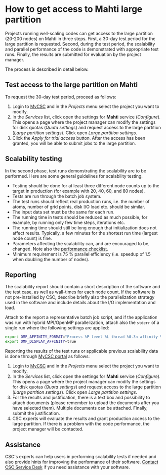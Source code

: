 # How to get access to Mahti large partition

Projects running well-scaling codes can get access to the large partition
(20-200 nodes) on Mahti in three steps. First, a 30-day test period for the
large partition is requested. Second, during the test period, the scalability
and parallel performance of the code is demonstrated with appropriate test
runs. Finally, the results are submitted for evaluation by the project manager.

The process is described in detail below.

## Test access to the large partition on Mahti

To request the 30-day test period, proceed as follows:

1. Login to [MyCSC](https://my.csc.fi) and in the _Projects_ menu select the
   project you want to modify.
2. In the _Services_ list, click open the settings for **Mahti** service
   (_Configure_). This opens a page where the project manager can modify the
   settings for disk quotas (_Quota settings_) and request access to the large
   partition (_Large partition settings_). Click open
   _Large partition settings_.
3. Click the _Apply for trial access_ button. After the access has been
   granted, you will be able to submit jobs to the large partition.

## Scalability testing

In the second phase, test runs demonstrating the scalability are to be
performed. Here are some general guidelines for scalability testing.

* Testing should be done for at least three different node counts up to the
  target in production (for example with 20, 40, 60, and 80 nodes).
* Tests are run through the batch job system.
* The test runs should reflect real production runs, i.e. the number of atoms,
  number of grid points, disk I/O load etc. should be similar.
* The input data set must be the same for each run.
* The running time in tests should be reduced as much possible, for example, by
  running only few time steps, iterations etc.
* The running time should still be long enough that initialization does not
  affect results. Typically, a few minutes for the shortest run time (largest
  node count) is fine.
* Parameters affecting the scalability can, and are encouraged to be, changed.
  Note also the
  [performance checklist](../computing/running/performance-checklist.md).
* Minimum requirement is 75 % parallel efficiency (i.e. speedup of 1.5 when
  doubling the number of nodes).

## Reporting

The scalability report should contain a short description of the software and
the test case, as well as wall-times for each node count. If the software is
not pre-installed by CSC, describe briefly also the parallelization strategy
used in the software and include details about the I/O implementation and load.

Attach to the report a representative batch job script, and if the application
was run with hybrid MPI/OpenMP parallelization, attach also the `stderr` of a
single run where the following settings are applied:

```bash
export OMP_AFFINITY_FORMAT="Process %P level %L thread %0.3n affinity %A"
export OMP_DISPLAY_AFFINITY=true
```

Reporting the results of the test runs or applicable previous scalability data
is done through [MyCSC portal](https://my.csc.fi) as follows:

1. Login to [MyCSC](https://my.csc.fi) and in the _Projects_ menu select the
   project you want to modify.
2. In the _Services_ list, click open the settings for **Mahti** service
   (_Configure_). This opens a page where the project manager can modify the
   settings for disk quotas (_Quota settings_) and request access to the large
   partition (_Large partition settings_). Click open
   _Large partition settings_.
3. For the results and justification, there is a text box and possibility to
   attach documents (please remember to upload the documents after you have
   selected them). Multiple documents can be attached. Finally, submit the
   justification.
4. CSC experts will evaluate the results and grant production access to the
   large partition. If there is a problem with the code performance, the
   project manager will be contacted.

## Assistance

CSC's experts can help users in performing scalability tests if needed and also
provide hints for improving the performance of their software.
[Contact CSC Service Desk](../support/contact.md) if you need assistance with
your software.
